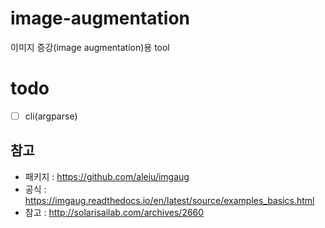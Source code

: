 # image-augmentation
이미지 증강(image augmentation)용 tool

# todo
- [ ] cli(argparse)

## 참고
- 패키지 : https://github.com/aleju/imgaug
- 공식 : https://imgaug.readthedocs.io/en/latest/source/examples_basics.html
- 참고 : http://solarisailab.com/archives/2660